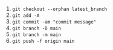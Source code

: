 1. `git checkout --orphan latest_branch`
2. `git add -A`
3. `git commit -am "commit message"`
4. `git branch -D main`
5. `git branch -m main`
6. `git push -f origin main`